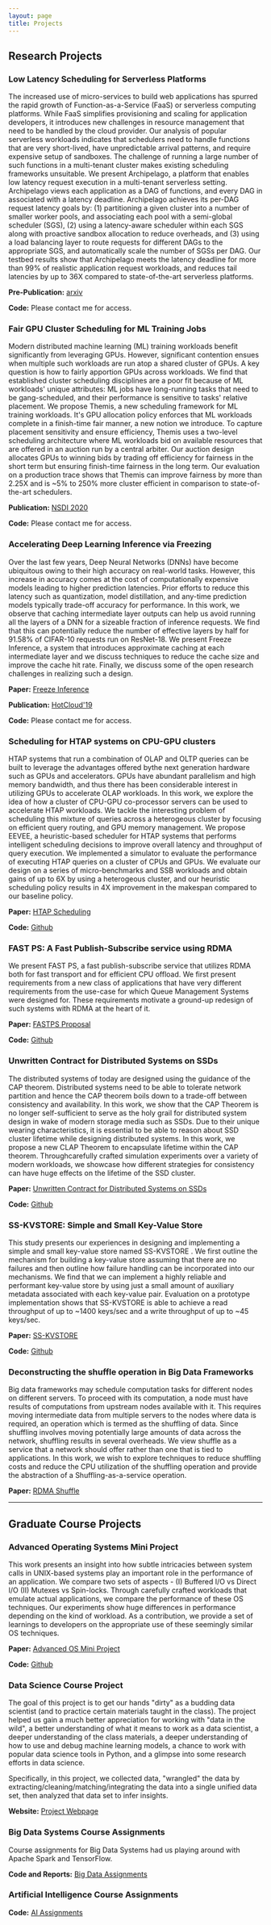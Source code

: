 ```yaml
---
layout: page
title: Projects
---
```


## Research Projects

### Low Latency Scheduling for Serverless Platforms
The increased use of micro-services to build web applications has spurred the rapid growth of Function-as-a-Service (FaaS) or serverless computing platforms. While FaaS simplifies provisioning and scaling for application developers, it introduces new challenges in resource management that need to be handled by the cloud provider. Our analysis of popular serverless workloads indicates that schedulers need to handle functions that are very short-lived, have unpredictable arrival patterns, and require expensive setup of sandboxes. The challenge of running a large number of such functions in a multi-tenant cluster makes existing scheduling frameworks unsuitable.
We present Archipelago, a platform that enables low latency request execution in a multi-tenant serverless setting. Archipelago views each application as a DAG of functions, and every DAG in associated with a latency deadline. Archipelago achieves its per-DAG request latency goals by: (1) partitioning a given cluster into a number of smaller worker pools, and associating each pool with a semi-global scheduler (SGS), (2) using a latency-aware scheduler within each SGS along with proactive sandbox allocation to reduce overheads, and (3) using a load balancing layer to route requests for different DAGs to the appropriate SGS, and automatically scale the number of SGSs per DAG. Our testbed results show that Archipelago meets the latency deadline for more than 99% of realistic application request workloads, and reduces tail latencies by up to 36X compared to state-of-the-art serverless platforms.

**Pre-Publication:** [arxiv](https://128.84.21.199/pdf/1911.09849.pdf)

**Code:** Please contact me for access.


### Fair GPU Cluster Scheduling for ML Training Jobs
Modern distributed machine learning (ML) training workloads benefit significantly from leveraging GPUs. However, significant contention ensues when multiple such workloads are run atop a shared cluster of GPUs. A key question is how to fairly apportion GPUs across workloads. We find that established cluster scheduling disciplines are a poor fit because of ML workloads' unique attributes: ML jobs have long-running tasks that need to be gang-scheduled, and their performance is sensitive to tasks' relative placement.
We propose Themis, a new scheduling framework for ML training workloads. It's GPU allocation policy enforces that ML workloads complete in a finish-time fair manner, a new notion we introduce. To capture placement sensitivity and ensure efficiency, Themis uses a two-level scheduling architecture where ML workloads bid on available resources that are offered in an auction run by a central arbiter. Our auction design allocates GPUs to winning bids by trading off efficiency for fairness in the short term but ensuring finish-time fairness in the long term. Our evaluation on a production trace shows that Themis can improve fairness by more than 2.25X and is ~5% to 250% more cluster efficient in comparison to state-of-the-art schedulers.

**Publication:** [NSDI 2020](https://www.usenix.org/system/files/nsdi20-paper-mahajan.pdf)

**Code:** Please contact me for access.


### Accelerating Deep Learning Inference via Freezing
Over the last few years, Deep Neural Networks (DNNs) have become ubiquitous owing to their high accuracy on real-world tasks. However, this increase in accuracy comes at the cost of computationally expensive models leading to higher prediction latencies. Prior efforts to reduce this latency such as quantization, model distillation, and any-time prediction models typically trade-off accuracy for performance. In this work, we observe that caching intermediate layer outputs can help us avoid running all the layers of a DNN for a sizeable fraction of inference requests. We find that this can potentially reduce the number of effective layers by half for 91.58% of CIFAR-10 requests run on ResNet-18. We present Freeze Inference, a system that introduces approximate caching at each intermediate layer and we discuss techniques to reduce the cache size and improve the cache hit rate. Finally, we discuss some of the open research challenges in realizing such a design.

**Paper:** [Freeze Inference](freeze_inference.pdf)

**Publication:** [HotCloud'19](https://www.usenix.org/conference/hotcloud19/presentation/kumar)

**Code:** Please contact me for access.

### Scheduling for HTAP systems on CPU-GPU clusters
HTAP systems that run a combination of OLAP and OLTP queries can be built to leverage the advantages offered bythe next generation hardware such as GPUs and accelerators. GPUs have abundant parallelism and high memory bandwidth, and thus there has been considerable interest in utilizing GPUs to accelerate OLAP workloads. In this work, we explore the idea of how a cluster of CPU-GPU co-processor servers can be used to accelerate HTAP workloads. We tackle the interesting problem of scheduling this mixture of queries across a heterogeous cluster by focusing on efficient query routing, and GPU memory management. We propose EEVEE, a heuristic-based scheduler for HTAP systems that performs intelligent scheduling decisions to improve overall latency and throughput of query execution. We implemented a simulator to evaluate the performance of executing HTAP queries on a cluster of CPUs and GPUs. We evaluate our design on a series of micro-benchmarks and SSB workloads and obtain gains of up to 6X by using a heterogeous cluster, and our heuristic scheduling policy results in 4X improvement in the makespan compared to our baseline policy.

**Paper:** [HTAP Scheduling](wisc-cs839-ngdb20-paper177.pdf)

**Code:** [Github](https://github.com/Arjunbala/HTAP-Scheduling)

### FAST PS: A Fast Publish-Subscribe service using RDMA
We present FAST PS, a fast publish-subscribe service that utilizes RDMA both for fast transport and for efficient CPU offload. We first present requirements from a new class of applications that have very different requirements from the use-case for which Queue Management Systems were designed for. These requirements motivate a ground-up redesign of such systems with RDMA at the heart of it.

**Paper:** [FASTPS Proposal](FastPS_Report.pdf)

**Code:** [Github](https://github.com/Arjunbala/RDMAPubSub/)


### Unwritten Contract for Distributed Systems on SSDs
The distributed systems of today are designed using the guidance of the CAP theorem. Distributed systems need to be able to tolerate network partition and hence the CAP theorem boils down to a trade-off between consistency and availability. In this work, we show that the CAP Theorem is no longer self-sufficient to serve as the holy grail for distributed system design in wake of modern storage media such as SSDs. Due to their unique wearing characteristics, it is essential to be able to reason about SSD cluster lifetime while designing distributed systems. In this work, we propose a new CLAP Theorem to encapsulate lifetime within the CAP theorem. Throughcarefully crafted simulation experiments over a variety of modern workloads, we showcase how different strategies for consistency can have huge effects on the lifetime of the SSD cluster.

**Paper:** [Unwritten Contract for Distributed Systems on SSDs](Unwritten_Contract_Distributed.pdf)

**Code:** [Github](https://github.com/Arjunbala/DistributedSystemsSSDs)


### SS-KVSTORE: Simple and Small Key-Value Store
This study presents our experiences in designing and implementing a simple and small key-value store named SS-KVSTORE . We first outline the mechanism for building a key-value store assuming that there are no failures and then outline how failure handling can be incorporated into our mechanisms. We find that we can implement a highly reliable and performant key-value store by using just a small amount of auxiliary metadata associated with each key-value pair. Evaluation on a prototype implementation shows that SS-KVSTORE is able to achieve a read throughput of up to ~1400 keys/sec and a write throughput of up to ~45 keys/sec.

**Paper:** [SS-KVSTORE](SS_KVStore.pdf)

**Code:** [Github](https://github.com/Arjunbala/KVStore)


### Deconstructing the shuffle operation in Big Data Frameworks

Big data frameworks may schedule computation tasks for different nodes on different servers. To proceed with its computation, a node must have results of computations from upstream nodes available with it. This requires moving intermediate data from multiple servers to the nodes where data is required, an operation which is termed as the shuffling of data. Since shuffling involves moving potentially large amounts of data across the network, shuffling results in several overheads. We view shuffle as a service that a network should offer rather than one that is tied to applications. In this work, we wish to explore techniques to reduce shuffling costs and reduce the CPU utilization of the shuffling operation and provide the abstraction of a Shuffling-as-a-service operation.

**Paper:** [RDMA Shuffle](rdma-shuffle.pdf)

----

## Graduate Course Projects


### Advanced Operating Systems Mini Project
This work presents an insight into how subtle intricacies between system calls in UNIX-based systems play an
important role in the performance of an application. We compare two sets of aspects - (I) Buffered I/O vs Direct I/O
(II) Mutexes vs Spin-locks. Through carefully crafted workloads that emulate actual applications, we compare the
performance of these OS techniques. Our experiments show huge differences in performance depending on the kind
of workload. As a contribution, we provide a set of learnings to developers on the appropriate use of these seemingly
similar OS techniques.

**Paper:** [Advanced OS Mini Project](Advanced_OS_MiniProject.pdf)

**Code:** [Github](https://github.com/Arjunbala/Advanced-OS-MiniProject)


### Data Science Course Project
The goal of this project is to get our hands "dirty" as a budding data scientist (and to practice certain materials taught in the class). The project helped us gain a much better appreciation for working with "data in the wild", a better understanding of what it means to work as a data scientist, a deeper understanding of the class materials, a deeper understanding of how to use and debug machine learning models, a chance to work with popular data science tools in Python, and a glimpse into some research efforts in data science.

Specifically, in this project, we collected data, "wrangled" the data by extracting/cleaning/matching/integrating the data into a single unified data set, then analyzed that data set to infer insights.

**Website:** [Project Webpage](https://rohit--sharma.github.io/CS839_DataScience/)


### Big Data Systems Course Assignments
Course assignments for Big Data Systems had us playing around with Apache Spark and TensorFlow.

**Code and Reports:** [Big Data Assignments](https://github.com/Arjunbala/CS744-Assignments)


### Artificial Intelligence Course Assignments
**Code:** [AI Assignments](https://github.com/Arjunbala/CS540-Intro-to-AI)
